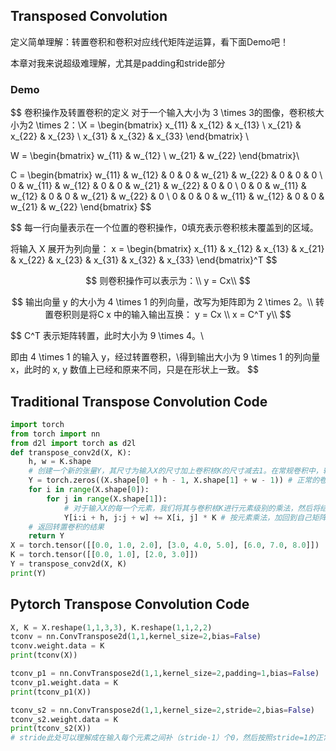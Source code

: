 ## Transposed Convolution

定义简单理解：转置卷积和卷积对应线代矩阵逆运算，看下面Demo吧！

本章对我来说超级难理解，尤其是padding和stride部分

### Demo

$$
卷积操作及转置卷积的定义
对于一个输入大小为 3 \times 3的图像，卷积核大小为2 \times 2：\\X = \begin{bmatrix}
x_{11} & x_{12} & x_{13} \\
x_{21} & x_{22} & x_{23} \\
x_{31} & x_{32} & x_{33}
\end{bmatrix}
\\


W = \begin{bmatrix}
w_{11} & w_{12} \\
w_{21} & w_{22}
\end{bmatrix}\\


C = \begin{bmatrix}
w_{11} & w_{12} & 0 & 0 & w_{21} & w_{22} & 0 & 0 & 0 \\
0 & w_{11} & w_{12} & 0 & 0 & w_{21} & w_{22} & 0 & 0 \\
0 & 0 & w_{11} & w_{12} & 0 & 0 & w_{21} & w_{22} & 0 \\
0 & 0 & 0 & w_{11} & w_{12} & 0 & 0 & w_{21} & w_{22}
\end{bmatrix}
$$

$$
每一行向量表示在一个位置的卷积操作，0填充表示卷积核未覆盖到的区域。

将输入 X 展开为列向量：
x = \begin{bmatrix}
x_{11} & x_{12} & x_{13} & x_{21} & x_{22} & x_{23} & x_{31} & x_{32} & x_{33}
\end{bmatrix}^T
$$

$$
则卷积操作可以表示为：\\
y = Cx\\
$$

$$
输出向量 y 的大小为 4 \times 1 的列向量，改写为矩阵即为 2 \times 2。\\
转置卷积则是将C x 中的输入输出互换：
y = Cx \\
x = C^T y\\
$$

$$
C^T 表示矩阵转置，此时大小为 9 \times 4。\\

即由 4 \times 1 的输入 y，经过转置卷积，\\得到输出大小为 9 \times 1 的列向量 x，此时的 x, y 数值上已经和原来不同，只是在形状上一致。
$$

## Traditional Transpose Convolution Code

```python
import torch
from torch import nn
from d2l import torch as d2l
def transpose_conv2d(X, K):
    h, w = K.shape
    # 创建一个新的张量Y，其尺寸为输入X的尺寸加上卷积核K的尺寸减去1。在常规卷积中，输出尺寸通常是输入尺寸减去卷积核尺寸加1
    Y = torch.zeros((X.shape[0] + h - 1, X.shape[1] + w - 1)) # 正常的卷积后尺寸为(X.shape[0] - h + 1, X.shape[1] - w + 1)
    for i in range(X.shape[0]):
        for j in range(X.shape[1]):
            # 对于输入X的每一个元素，我们将其与卷积核K进行元素级别的乘法，然后将结果加到输出张量Y的相应位置上
            Y[i:i + h, j:j + w] += X[i, j] * K # 按元素乘法，加回到自己矩阵
    # 返回转置卷积的结果
    return Y
X = torch.tensor([[0.0, 1.0, 2.0], [3.0, 4.0, 5.0], [6.0, 7.0, 8.0]])
K = torch.tensor([[0.0, 1.0], [2.0, 3.0]])
Y = transpose_conv2d(X, K)
print(Y)
```

## Pytorch Transpose Convolution Code

```python
X, K = X.reshape(1,1,3,3), K.reshape(1,1,2,2)
tconv = nn.ConvTranspose2d(1,1,kernel_size=2,bias=False) 
tconv.weight.data = K
print(tconv(X))

tconv_p1 = nn.ConvTranspose2d(1,1,kernel_size=2,padding=1,bias=False) 
tconv_p1.weight.data = K
print(tconv_p1(X))

tconv_s2 = nn.ConvTranspose2d(1,1,kernel_size=2,stride=2,bias=False)
tconv_s2.weight.data = K
print(tconv_s2(X))
# stride此处可以理解成在输入每个元素之间补（stride-1）个0，然后按照stride=1的正常卷积进行计算
```